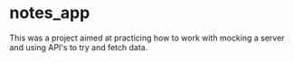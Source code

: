 # notes_app

This was a project aimed at practicing how to work with mocking a server and using API's to try and fetch data.
